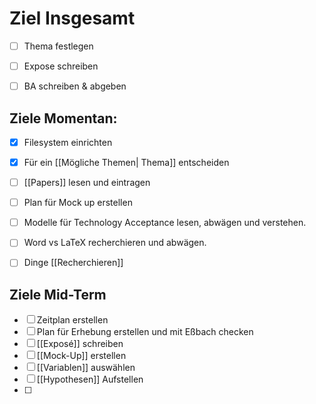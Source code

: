 # Ziel Insgesamt

- [ ] Thema festlegen

- [ ] Expose schreiben

- [ ] BA schreiben & abgeben

## Ziele Momentan: 

- [x] Filesystem einrichten
- [x] Für ein [[Mögliche Themen| Thema]] entscheiden
- [ ] [[Papers]] lesen und eintragen
- [ ] Plan für Mock up erstellen
- [ ] Modelle für Technology Acceptance lesen, abwägen und verstehen. 
- [ ] Word vs LaTeX recherchieren und abwägen.
- [ ] Dinge [[Recherchieren]]


## Ziele Mid-Term

- [ ] Zeitplan erstellen
- [ ] Plan für Erhebung erstellen und mit Eßbach checken
- [ ] [[Exposé]] schreiben
- [ ] [[Mock-Up]] erstellen
- [ ] [[Variablen]] auswählen
- [ ] [[Hypothesen]] Aufstellen
- [ ] 